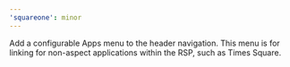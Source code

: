 ```yaml
---
'squareone': minor
---
```


Add a configurable Apps menu to the header navigation. This menu is for linking for non-aspect applications within the RSP, such as Times Square.
